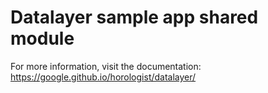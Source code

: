 # Datalayer sample app shared module

For more information, visit the documentation: https://google.github.io/horologist/datalayer/
